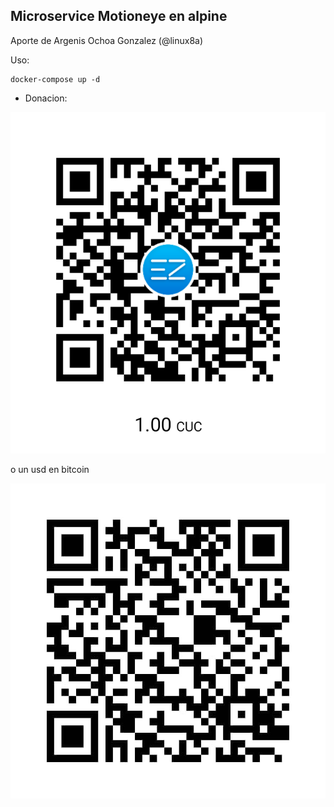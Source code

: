 ## Microservice Motioneye en alpine

Aporte de Argenis Ochoa Gonzalez (@linux8a)

Uso: 

```
docker-compose up -d
```
* Donacion:

![Donacion](../.donacion_enzona.png)

o un usd en bitcoin

![Donacion](../.donacion_bitcoin.png)

